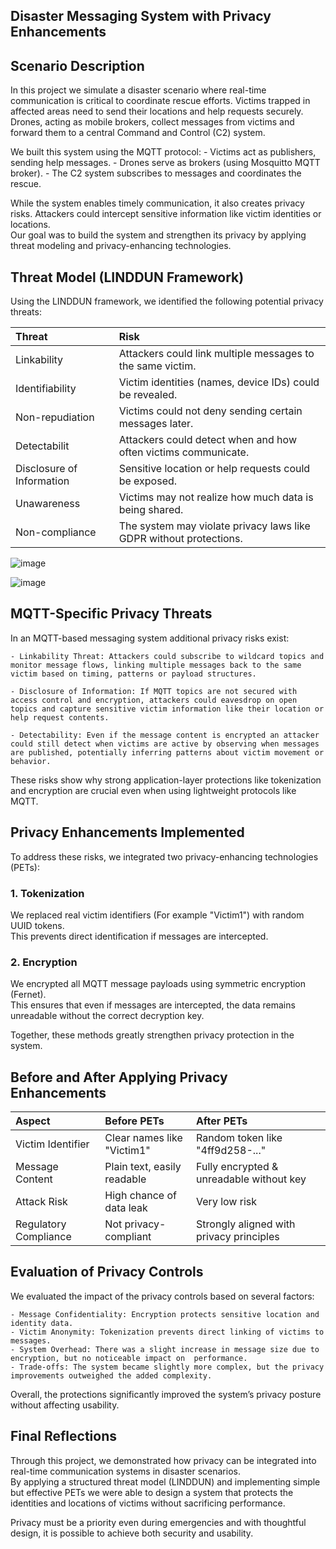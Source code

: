 ## Disaster Messaging System with Privacy Enhancements

## Scenario Description

In this project we simulate a disaster scenario where real-time communication is critical to coordinate rescue efforts. Victims trapped in affected areas need to send their locations and help requests securely. Drones, acting as mobile brokers, collect messages from victims and forward them to a central Command and Control (C2) system.

We built this system using the MQTT protocol:
	- Victims act as publishers, sending help messages.
	- Drones serve as brokers (using Mosquitto MQTT broker).
	- The C2 system subscribes to messages and coordinates the rescue.

While the system enables timely communication, it also creates privacy risks. Attackers could intercept sensitive information like victim identities or locations.  
Our goal was to build the system and strengthen its privacy by applying threat modeling and privacy-enhancing technologies.

## Threat Model (LINDDUN Framework)

Using the LINDDUN framework, we identified the following potential privacy threats:

| Threat                      | Risk                                                              |
|:----------------------------|:------------------------------------------------------------------|
| Linkability                 | Attackers could link multiple messages to the same victim.        |
| Identifiability             | Victim identities (names, device IDs) could be revealed.          |
| Non-repudiation             | Victims could not deny sending certain messages later.            |
| Detectabilit                | Attackers could detect when and how often victims communicate.    |
| Disclosure of Information   | Sensitive location or help requests could be exposed.             |
| Unawareness                 | Victims may not realize how much data is being shared.            |
| Non-compliance              | The system may violate privacy laws like GDPR without protections.|

![image](https://github.com/user-attachments/assets/075faaab-feb1-47b4-aac0-24d55b391777)

![image](https://github.com/user-attachments/assets/545f5834-898b-474e-a5c2-c3883bf85086)


## MQTT-Specific Privacy Threats

In an MQTT-based messaging system additional privacy risks exist:

	- Linkability Threat: Attackers could subscribe to wildcard topics and monitor message flows, linking multiple messages back to the same victim based on timing, patterns or payload structures.
  
	- Disclosure of Information: If MQTT topics are not secured with access control and encryption, attackers could eavesdrop on open topics and capture sensitive victim information like their location or help request contents.

	- Detectability: Even if the message content is encrypted an attacker could still detect when victims are active by observing when messages are published, potentially inferring patterns about victim movement or behavior.

These risks show why strong application-layer protections like tokenization and encryption are crucial even when using lightweight protocols like MQTT.

## Privacy Enhancements Implemented

To address these risks, we integrated two privacy-enhancing technologies (PETs):

### 1. Tokenization
We replaced real victim identifiers (For example "Victim1") with random UUID tokens.  
This prevents direct identification if messages are intercepted.

### 2. Encryption
We encrypted all MQTT message payloads using symmetric encryption (Fernet).  
This ensures that even if messages are intercepted, the data remains unreadable without the correct decryption key.

Together, these methods greatly strengthen privacy protection in the system.

## Before and After Applying Privacy Enhancements

| Aspect                | Before PETs                 | After PETs                                |
|:----------------------|:----------------------------|:------------------------------------------|
| Victim Identifier     | Clear names like "Victim1"  | Random token like "4ff9d258-..."          |
| Message Content       | Plain text, easily readable | Fully encrypted & unreadable without key  |
| Attack Risk           | High chance of data leak    | Very low risk                             |
| Regulatory Compliance | Not privacy-compliant       | Strongly aligned with privacy principles  |

## Evaluation of Privacy Controls

We evaluated the impact of the privacy controls based on several factors:

	- Message Confidentiality: Encryption protects sensitive location and identity data.
	- Victim Anonymity: Tokenization prevents direct linking of victims to messages.
	- System Overhead: There was a slight increase in message size due to encryption, but no noticeable impact on  performance.
	- Trade-offs: The system became slightly more complex, but the privacy improvements outweighed the added complexity.

Overall, the protections significantly improved the system’s privacy posture without affecting usability.

## Final Reflections

Through this project, we demonstrated how privacy can be integrated into real-time communication systems in disaster scenarios.  
By applying a structured threat model (LINDDUN) and implementing simple but effective PETs we were able to design a system that protects the identities and locations of victims without sacrificing performance.

Privacy must be a priority even during emergencies and with thoughtful design, it is possible to achieve both security and usability.
